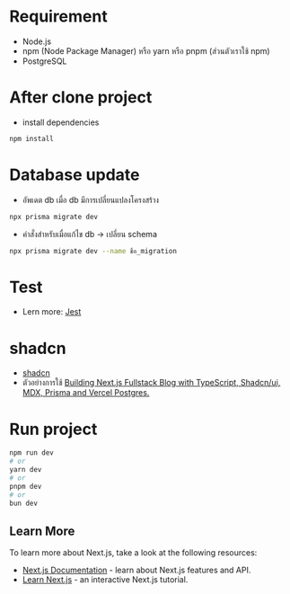 # Requirement
- Node.js
- npm (Node Package Manager) หรือ yarn หรือ pnpm (ส่วนตัวเราใช้ npm)
- PostgreSQL

# After clone project
- install dependencies
```bash
npm install
```

# Database update
- อัพเดต db เมื่อ db มีการเปลี่ยนแปลงโครงสร้าง
```bash
npx prisma migrate dev
```
- คำสั่งสำหรับเมื่อแก้ไข db -> เปลี่ยน schema
```bash
npx prisma migrate dev --name ชื่อ_migration
```

# Test
- Lern more: [Jest](https://jestjs.io/docs/getting-started)

# shadcn
- [shadcn](https://ui.shadcn.com/)
- ตัวอย่างการใช้ [Building Next.js Fullstack Blog with TypeScript, Shadcn/ui, MDX, Prisma and Vercel Postgres.](https://youtu.be/htgktwXYw6g?t=2498)

# Run project

```bash
npm run dev
# or
yarn dev
# or
pnpm dev
# or
bun dev
```

## Learn More

To learn more about Next.js, take a look at the following resources:

- [Next.js Documentation](https://nextjs.org/docs) - learn about Next.js features and API.
- [Learn Next.js](https://nextjs.org/learn) - an interactive Next.js tutorial.
